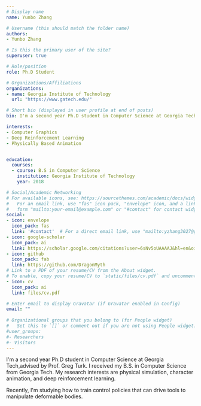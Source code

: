 ```yaml
---
# Display name
name: Yunbo Zhang

# Username (this should match the folder name)
authors:
- Yunbo Zhang

# Is this the primary user of the site?
superuser: true

# Role/position
role: Ph.D Student

# Organizations/Affiliations
organizations:
- name: Georgia Institute of Technology
  url: "https://www.gatech.edu/"

# Short bio (displayed in user profile at end of posts)
bio: I'm a second year Ph.D student in Computer Science at Georgia Tech,advised by Prof. Greg Turk. I received my B.S. in Computer Science from Georgia Tech. My research interests are physical simulation, character animation, and deep reinforcement learning.

interests:
- Computer Graphics
- Deep Reinforcement Learning
- Physically Based Animation


education:
  courses:
  - course: B.S in Computer Science
    institution: Georgia Institute of Technology
    year: 2018

# Social/Academic Networking
# For available icons, see: https://sourcethemes.com/academic/docs/widgets/#icons
#   For an email link, use "fas" icon pack, "envelope" icon, and a link in the
#   form "mailto:your-email@example.com" or "#contact" for contact widget.
social:
- icon: envelope
  icon_pack: fas
  link: '#contact'  # For a direct email link, use "mailto:yzhang3027@gatech.edu".
- icon: google-scholar
  icon_pack: ai
  link: https://scholar.google.com/citations?user=6sNv5oUAAAAJ&hl=en&oi=sra
- icon: github
  icon_pack: fab
  link: https://github.com/DragonMyth
# Link to a PDF of your resume/CV from the About widget.
# To enable, copy your resume/CV to `static/files/cv.pdf` and uncomment the lines below.  
- icon: cv
  icon_pack: ai
  link: files/cv.pdf

# Enter email to display Gravatar (if Gravatar enabled in Config)
email: ""
  
# Organizational groups that you belong to (for People widget)
#   Set this to `[]` or comment out if you are not using People widget.  
#user_groups:
#- Researchers
#- Visitors
---
```


I'm a second year Ph.D student in Computer Science at Georgia Tech,advised by Prof. Greg Turk. I received my B.S. in Computer Science from Georgia Tech. My research interests are physical simulation, character animation, and deep reinforcement learning.

Recently, I'm studying how to train control policies that can drive tools to manipulate deformable bodies.
